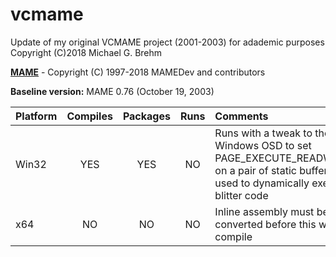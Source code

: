 # __vcmame__  

Update of my original VCMAME project (2001-2003) for adademic purposes   
Copyright (C)2018 Michael G. Brehm    
   
[__MAME__](https://www.mamedev.org/) - Copyright (C) 1997-2018  MAMEDev and contributors   
   
__Baseline version:__ MAME 0.76 (October 19, 2003)   
   
| Platform | Compiles | Packages | Runs | Comments |
| :--- | :---: | :---: | :---: | :--- |
| Win32 | YES | YES | NO | Runs with a tweak to the Windows OSD to set PAGE_EXECUTE_READWRITE on a pair of static buffers used to dynamically execute blitter code |
| x64 | NO | NO | NO | Inline assembly must be converted before this will compile |


